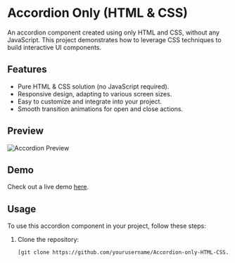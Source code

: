 # Accordion Only (HTML & CSS)

An accordion component created using only HTML and CSS, without any JavaScript. This project demonstrates how to leverage CSS techniques to build interactive UI components.

## Features

- Pure HTML & CSS solution (no JavaScript required).
- Responsive design, adapting to various screen sizes.
- Easy to customize and integrate into your project.
- Smooth transition animations for open and close actions.

## Preview

![Accordion Preview](link-to-screenshot.png)

## Demo

Check out a live demo [here](link-to-demo).

## Usage

To use this accordion component in your project, follow these steps:

1. Clone the repository:
   ```bash
   [git clone https://github.com/yourusername/Accordion-only-HTML-CSS.git](https://github.com/clvrdesign/Accordion-only-HTML-CSS-.git)
